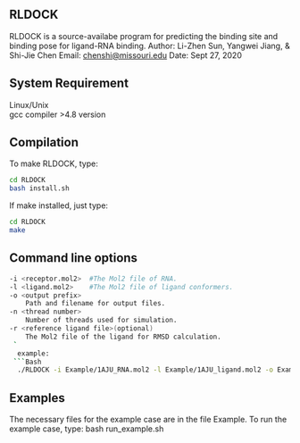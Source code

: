 **RLDOCK**
-----------------
RLDOCK is a source-availabe program for predicting the binding site and binding pose for ligand-RNA binding. 
Author: Li-Zhen Sun, Yangwei Jiang, & Shi-Jie Chen Email: chenshi@missouri.edu Date: Sept 27, 2020

System Requirement
------------------

 Linux/Unix  
 gcc compiler >4.8 version 
 
Compilation
----------------- 
To make RLDOCK, type:
```Bash
cd RLDOCK  
bash install.sh
```
If make installed, just type:
```Bash
cd RLDOCK  
make
```

Command line options
----------------- 
```Bash
-i <receptor.mol2>  #The Mol2 file of RNA.  
-l <ligand.mol2>    #The Mol2 file of ligand conformers.  
-o <output prefix>  
    Path and filename for output files.  
-n <thread number>  
    Number of threads used for simulation.  
-r <reference ligand file>(optional)  
    The Mol2 file of the ligand for RMSD calculation.
 `   
  example:
 ```Bash
  ./RLDOCK -i Example/1AJU_RNA.mol2 -l Example/1AJU_ligand.mol2 -o Example/1AJU -n 20 -r Example/1AJU_ref.mol2    
```
Examples
-----------------
The necessary files for the example case are in the file Example.
To run the example case, type:
  bash run_example.sh
